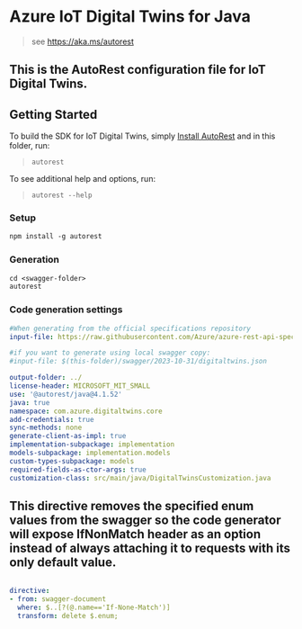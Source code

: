 # Azure IoT Digital Twins for Java

> see https://aka.ms/autorest

This is the AutoRest configuration file for IoT Digital Twins.
---
## Getting Started

To build the SDK for IoT Digital Twins, simply [Install AutoRest](https://aka.ms/autorest) and in this folder, run:

> `autorest`

To see additional help and options, run:

> `autorest --help`

### Setup
```ps
npm install -g autorest
```

### Generation

```ps
cd <swagger-folder>
autorest
```

### Code generation settings

``` yaml
#When generating from the official specifications repository
input-file: https://raw.githubusercontent.com/Azure/azure-rest-api-specs/764484f6d4d2eeace159a19d3df364abc0645c7e/specification/digitaltwins/data-plane/Microsoft.DigitalTwins/stable/2023-10-31/digitaltwins.json

#if you want to generate using local swagger copy:
#input-file: $(this-folder)/swagger/2023-10-31/digitaltwins.json

output-folder: ../
license-header: MICROSOFT_MIT_SMALL
use: '@autorest/java@4.1.52'
java: true
namespace: com.azure.digitaltwins.core
add-credentials: true
sync-methods: none
generate-client-as-impl: true
implementation-subpackage: implementation
models-subpackage: implementation.models
custom-types-subpackage: models
required-fields-as-ctor-args: true
customization-class: src/main/java/DigitalTwinsCustomization.java
```

## This directive removes the specified enum values from the swagger so the code generator will expose IfNonMatch header as an option instead of always attaching it to requests with its only default value.

``` yaml

directive:
- from: swagger-document
  where: $..[?(@.name=='If-None-Match')]
  transform: delete $.enum;
```

